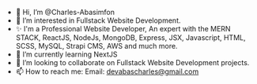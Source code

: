 - 👋 Hi, I’m @Charles-Abasimfon
- 👀 I’m interested in Fullstack Website Development.
- ✨ I'm a Professional Website Developer, An expert with the MERN STACK, ReactJS, NodeJs, MongoDB, Express, JSX, Javascript, HTML, SCSS, MySQL, Strapi CMS, AWS and much more.
- 🌱 I’m currently learning NextJS
- 💞️ I’m looking to collaborate on Fullstack Website Development projects.
- 📫 How to reach me: Email: devabascharles@gmail.com

<!---
Charles-Abasimfon/Charles-Abasimfon is a ✨ special ✨ repository because its `README.md` (this file) appears on your GitHub profile.
You can click the Preview link to take a look at your changes.
--->
